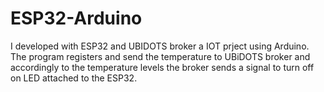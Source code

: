 # ESP32-Arduino

I developed with ESP32 and UBIDOTS broker a IOT prject using Arduino.
The program registers and send the temperature to UBiDOTS broker and accordingly to the temperature levels the broker sends a signal to turn off on LED attached to the ESP32. 
